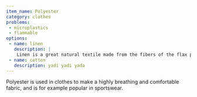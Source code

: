 ```yaml
---
item_name: Polyester
category: clothes
problems:
 - microplastics
 - flammable
options:
 - name: linen
   description: |
    Linen is a great natural textile made from the fibers of the flax plant. It's strong, absorbent, and dries faster than cotton. Garments made of linen are valued for their exceptional coolness and freshness in hot and humid weather.
 - name: cotton
   description: yadi yadi yada
---
```

Polyester is used in clothes to make a highly breathing and comfortable
fabric, and is for example popular in sportswear.